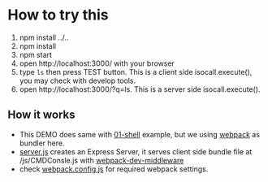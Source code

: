 How to try this
===============

1. npm install ../..
2. npm install
3. npm start
4. open http://localhost:3000/ with your browser
5. type `ls` then press TEST button. This is a client side isocall.execute(), you may check with develop tools.
6. open http://localhost:3000/?q=ls. This is a server side isocall.execute().

How it works
------------

* This DEMO does same with <a href="../01-shell">01-shell</a> example, but we using <a href="https://github.com/webpack/webpack">webpack</a> as bundler here.
* <a href="server.js">server.js</a> creates an Express Server, it serves client side bundle file at /js/CMDConsle.js with <a href="https://github.com/webpack/webpack-dev-middleware">webpack-dev-middleware</a>
* check <a href="webpack.config.js">webpack.config.js</a> for required webpack settings.
